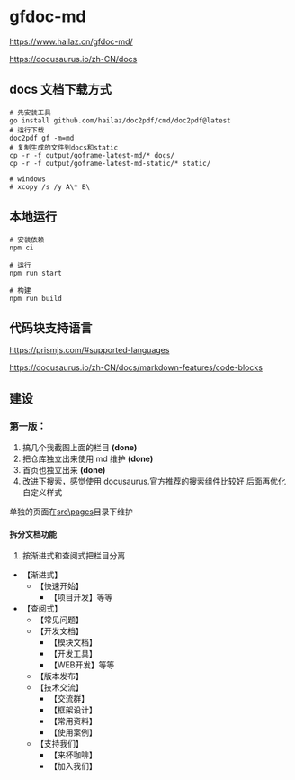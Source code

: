 # gfdoc-md

https://www.hailaz.cn/gfdoc-md/

<https://docusaurus.io/zh-CN/docs>

## docs 文档下载方式

```shell
# 先安装工具
go install github.com/hailaz/doc2pdf/cmd/doc2pdf@latest
# 运行下载
doc2pdf gf -m=md
# 复制生成的文件到docs和static
cp -r -f output/goframe-latest-md/* docs/
cp -r -f output/goframe-latest-md-static/* static/

# windows
# xcopy /s /y A\* B\

```

## 本地运行

```shell
# 安装依赖
npm ci

# 运行
npm run start

# 构建
npm run build
```

## 代码块支持语言

https://prismjs.com/#supported-languages

https://docusaurus.io/zh-CN/docs/markdown-features/code-blocks

## 建设

### 第一版：

1. 搞几个我截图上面的栏目 **(done)**
2. 把仓库独立出来使用 md 维护 **(done)**
3. 首页也独立出来 **(done)**
4. 改进下搜索，感觉使用 docusaurus.官方推荐的搜索组件比较好
   后面再优化自定义样式

单独的页面在[src\pages](src\pages\index.md)目录下维护

#### 拆分文档功能

1. 按渐进式和查阅式把栏目分离
- 【渐进式】
  - 【快速开始】
    - 【项目开发】等等
- 【查阅式】
  - 【常见问题】
  - 【开发文档】
    - 【模块文档】
    - 【开发工具】
    - 【WEB开发】等等
  - 【版本发布】
  - 【技术交流】
    - 【交流群】
    - 【框架设计】
    - 【常用资料】
    - 【使用案例】
  - 【支持我们】
    - 【来杯咖啡】
    - 【加入我们】